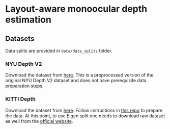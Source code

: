 # Layout-aware monoocular depth estimation

## Datasets

Data splits are provided in `data/data_splits` folder.

### NYU Depth V2

Download the dataset from [here](https://github.com/zzangjinsun/NLSPN_ECCV20/tree/master). This is a preprocessed version of the original NYU Depth V2 dataset and does not have prerequisite data preparation steps.

### KITTI Depth

Download the dataset from [here](http://www.cvlibs.net/datasets/kitti/eval_depth.php?benchmark=depth_prediction). Follow instructions in [this repo](https://github.com/zzangjinsun/NLSPN_ECCV20/tree/master) to prepare the data. At this point, to use Eigen split one needs to download raw dataset as well from the [official website](http://www.cvlibs.net/datasets/kitti/raw_data.php).
